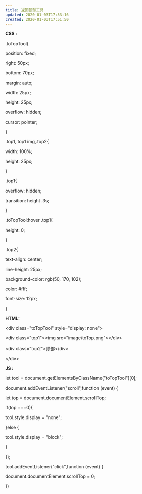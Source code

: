 ```yaml
---
title: 返回顶部工具
updated: 2020-01-03T17:53:16
created: 2020-01-03T17:51:50
---
```


**CSS :**

.toTopTool{

position: fixed;

right: 50px;

bottom: 70px;

margin: auto;

width: 25px;

height: 25px;

overflow: hidden;

cursor: pointer;

}

.top1,.top1 img,.top2{

width: 100%;

height: 25px;

}

.top1{

overflow: hidden;

transition: height .3s;

}

.toTopTool:hover .top1{

height: 0;

}

.top2{

text-align: center;

line-height: 25px;

background-color: rgb(50, 170, 102);

color: \#fff;

font-size: 12px;

}

**HTML:**

\<div class="toTopTool" style="display: none"\>

\<div class="top1"\>\<img src="image/toTop.png"\>\</div\>

\<div class="top2"\>顶部\</div\>

\</div\>

**JS :**

let tool = document.getElementsByClassName("toTopTool")\[0\];

document.addEventListener("scroll",function (event) {

let top = document.documentElement.scrollTop;

if(top ===0){

tool.style.display = "none";

}else {

tool.style.display = "block";

}

});

tool.addEventListener("click",function (event) {

document.documentElement.scrollTop = 0;

})

